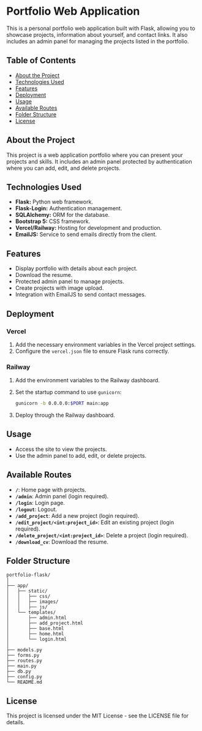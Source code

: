 # **Portfolio Web Application**

This is a personal portfolio web application built with Flask, allowing you to showcase projects, information about yourself, and contact links. It also includes an admin panel for managing the projects listed in the portfolio.

## **Table of Contents**

- [About the Project](#about-the-project)
- [Technologies Used](#technologies-used)
- [Features](#features)
- [Deployment](#deployment)
- [Usage](#usage)
- [Available Routes](#available-routes)
- [Folder Structure](#folder-structure)
- [License](#license)

## **About the Project**

This project is a web application portfolio where you can present your projects and skills. It includes an admin panel protected by authentication where you can add, edit, and delete projects.

## **Technologies Used**

- **Flask:** Python web framework.
- **Flask-Login:** Authentication management.
- **SQLAlchemy:** ORM for the database.
- **Bootstrap 5:** CSS framework.
- **Vercel/Railway:** Hosting for development and production.
- **EmailJS:** Service to send emails directly from the client.

## **Features**

- Display portfolio with details about each project.
- Download the resume.
- Protected admin panel to manage projects.
- Create projects with image upload.
- Integration with EmailJS to send contact messages.

## **Deployment**

### **Vercel**
1. Add the necessary environment variables in the Vercel project settings.
2. Configure the `vercel.json` file to ensure Flask runs correctly.

### **Railway**
1. Add the environment variables to the Railway dashboard.
2. Set the startup command to use `gunicorn`:

    ```bash
    gunicorn -b 0.0.0.0:$PORT main:app
    ```

3. Deploy through the Railway dashboard.

## **Usage**

- Access the site to view the projects.
- Use the admin panel to add, edit, or delete projects.

## **Available Routes**

- **`/`**: Home page with projects.
- **`/admin`**: Admin panel (login required).
- **`/login`**: Login page.
- **`/logout`**: Logout.
- **`/add_project`**: Add a new project (login required).
- **`/edit_project/<int:project_id>`**: Edit an existing project (login required).
- **`/delete_project/<int:project_id>`**: Delete a project (login required).
- **`/download_cv`**: Download the resume.

## **Folder Structure**

```plaintext
portfolio-flask/
│
├── app/
│   ├── static/
│   │   ├── css/
│   │   ├── images/
│   │   ├── js/
│   └── templates/
│       ├── admin.html
│       ├── add_project.html
│       ├── base.html
│       ├── home.html
│       └── login.html
│
├── models.py
├── forms.py
├── routes.py
├── main.py
├── db.py
├── config.py
└── README.md
```
## **License**

This project is licensed under the MIT License - see the LICENSE file for details.
